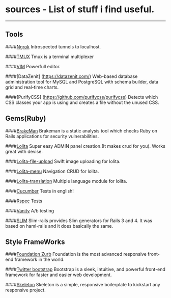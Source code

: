 # sources - List of stuff i find useful.
---

## Tools

####[Ngrok](https://ngrok.com/)
Introspected tunnels to localhost.

####[TMUX](http://tmux.sourceforge.net/)
Tmux is a terminal multiplexer

####[VIM](http://www.vim.org/)
Powerfull editor.

####[DataZenit] (https://datazenit.com/)
Web-based database administration tool for MySQL and PostgreSQL with schema builder, data grid and real-time charts.

####[PurifyCSS] (https://github.com/purifycss/purifycss)
Detects which CSS classes your app is using and creates a file without the unused CSS.

## Gems(Ruby)

####[BrakeMan](https://github.com/presidentbeef/brakeman)
Brakeman is a static analysis tool which checks Ruby on Rails applications for security vulnerabilities.

####[Lolita](https://github.com/ithouse/lolita)
Super easy ADMIN panel creation.(It makes crud for you). Works great with devise.

####[Lolita-file-upload](https://github.com/ithouse/lolita-file-upload)
Swift image uploading for lolita.

####[Lolita-menu](https://github.com/ithouse/lolita-menu)
Navigation CRUD for lolita.

####[Lolita-translation](https://github.com/ithouse/lolita-translation)
Multiple language module for lolita.

####[Cucumber](https://github.com/cucumber/cucumber-rails)
Tests in english!

####[Rspec](https://github.com/rspec/rspec)
Tests

####[Vanity](https://github.com/assaf/vanity)
A/b testing

####[SLIM](https://github.com/slim-template/slim-rails)
Slim-rails provides Slim generators for Rails 3 and 4. It was based on haml-rails and it does basically the same.

## Style FrameWorks

####[Foundation Zurb](https://github.com/zurb/foundation)
Foundation is the most advanced responsive front-end framework in the world.

####[Twitter bootstrap](https://github.com/twbs/bootstrap)
Bootstrap is a sleek, intuitive, and powerful front-end framework for faster and easier web development.

####[Skeleton](https://github.com/dhg/Skeleton)
Skeleton is a simple, responsive boilerplate to kickstart any responsive project.
